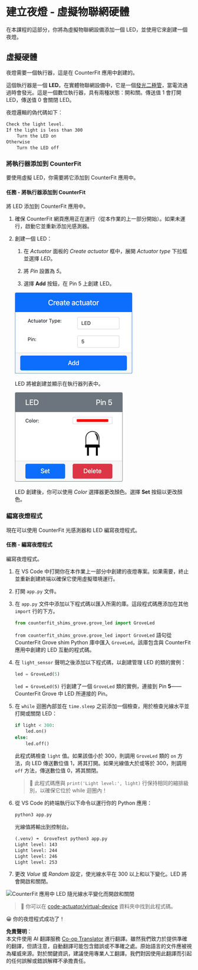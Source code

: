 <!--
CO_OP_TRANSLATOR_METADATA:
{
  "original_hash": "9c640f93263fd9adbfda920739e09feb",
  "translation_date": "2025-08-24T23:23:07+00:00",
  "source_file": "1-getting-started/lessons/3-sensors-and-actuators/virtual-device-actuator.md",
  "language_code": "tw"
}
-->
# 建立夜燈 - 虛擬物聯網硬體

在本課程的這部分，你將為虛擬物聯網設備添加一個 LED，並使用它來創建一個夜燈。

## 虛擬硬體

夜燈需要一個執行器，這是在 CounterFit 應用中創建的。

這個執行器是一個 **LED**。在實體物聯網設備中，它是一個[發光二極管](https://wikipedia.org/wiki/Light-emitting_diode)，當電流通過時會發光。這是一個數位執行器，具有兩種狀態：開和關。傳送值 1 會打開 LED，傳送值 0 會關閉 LED。

夜燈邏輯的偽代碼如下：

```output
Check the light level.
If the light is less than 300
    Turn the LED on
Otherwise
    Turn the LED off
```

### 將執行器添加到 CounterFit

要使用虛擬 LED，你需要將它添加到 CounterFit 應用中。

#### 任務 - 將執行器添加到 CounterFit

將 LED 添加到 CounterFit 應用中。

1. 確保 CounterFit 網頁應用正在運行（從本作業的上一部分開始）。如果未運行，啟動它並重新添加光感測器。

1. 創建一個 LED：

    1. 在 *Actuator* 面板的 *Create actuator* 框中，展開 *Actuator type* 下拉框並選擇 *LED*。

    1. 將 *Pin* 設置為 *5*。

    1. 選擇 **Add** 按鈕，在 Pin 5 上創建 LED。

    ![LED 設定](../../../../../translated_images/counterfit-create-led.ba9db1c9b8c622a635d6dfae5cdc4e70c2b250635bd4f0601c6cf0bd22b7ba46.tw.png)

    LED 將被創建並顯示在執行器列表中。

    ![已創建的 LED](../../../../../translated_images/counterfit-led.c0ab02de6d256ad84d9bad4d67a7faa709f0ea83e410cfe9b5561ef0cef30b1c.tw.png)

    LED 創建後，你可以使用 *Color* 選擇器更改顏色。選擇 **Set** 按鈕以更改顏色。

### 編寫夜燈程式

現在可以使用 CounterFit 光感測器和 LED 編寫夜燈程式。

#### 任務 - 編寫夜燈程式

編寫夜燈程式。

1. 在 VS Code 中打開你在本作業上一部分中創建的夜燈專案。如果需要，終止並重新創建終端以確保它使用虛擬環境運行。

1. 打開 `app.py` 文件。

1. 在 `app.py` 文件中添加以下程式碼以匯入所需的庫。這段程式碼應添加在其他 `import` 行的下方。

    ```python
    from counterfit_shims_grove.grove_led import GroveLed
    ```

    `from counterfit_shims_grove.grove_led import GroveLed` 語句從 CounterFit Grove shim Python 庫中匯入 `GroveLed`。該庫包含與 CounterFit 應用中創建的 LED 互動的程式碼。

1. 在 `light_sensor` 聲明之後添加以下程式碼，以創建管理 LED 的類的實例：

    ```python
    led = GroveLed(5)
    ```

    `led = GroveLed(5)` 行創建了一個 `GroveLed` 類的實例，連接到 Pin **5**——CounterFit Grove 中 LED 所連接的 Pin。

1. 在 `while` 迴圈內部並在 `time.sleep` 之前添加一個檢查，用於檢查光線水平並打開或關閉 LED：

    ```python
    if light < 300:
        led.on()
    else:
        led.off()
    ```

    此程式碼檢查 `light` 值。如果該值小於 300，則調用 `GroveLed` 類的 `on` 方法，向 LED 傳送數位值 1，將其打開。如果光線值大於或等於 300，則調用 `off` 方法，傳送數位值 0，將其關閉。

    > 💁 此程式碼應與 `print('Light level:', light)` 行保持相同的縮排級別，以確保它位於 while 迴圈內！

1. 從 VS Code 的終端執行以下命令以運行你的 Python 應用：

    ```sh
    python3 app.py
    ```

    光線值將輸出到控制台。

    ```output
    (.venv) ➜  GroveTest python3 app.py 
    Light level: 143
    Light level: 244
    Light level: 246
    Light level: 253
    ```

1. 更改 *Value* 或 *Random* 設定，使光線水平在 300 以上和以下變化。LED 將會開啟和關閉。

![CounterFit 應用中 LED 隨光線水平變化而開啟和關閉](../../../../../images/virtual-device-running-assignment-1-1.gif)

> 💁 你可以在 [code-actuator/virtual-device](../../../../../1-getting-started/lessons/3-sensors-and-actuators/code-actuator/virtual-device) 資料夾中找到此程式碼。

😀 你的夜燈程式成功了！

**免責聲明**：  
本文件使用 AI 翻譯服務 [Co-op Translator](https://github.com/Azure/co-op-translator) 進行翻譯。雖然我們致力於提供準確的翻譯，但請注意，自動翻譯可能包含錯誤或不準確之處。原始語言的文件應被視為權威來源。對於關鍵資訊，建議使用專業人工翻譯。我們對因使用此翻譯而引起的任何誤解或錯誤解釋不承擔責任。